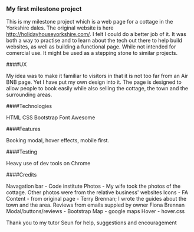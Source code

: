 ### My first milestone project

This is my milestone project which is a web page for a cottage in the Yorkshire dales. 
The original website is here http://holidayhouseyorkshire.com/. I felt I could do a better job of it. It was both a way to practise and to learn about 
the tech out there to help build websites, as well as building a functional page. While not intended for comercial use. 
It might be used as a stepping stone to similar projects.

####UX

My idea was to make it familiar to visitors in that it is not too far from an Air BNB page. Yet I have put my own design into it. 
The page is designed to allow people to book easily while also selling the cottage, the town and the surrounding areas.

####Technologies

HTML
CSS
Bootstrap
Font Awesome

####Features

Booking modal, hover effects, mobile first.

####Testing

Heavy use of dev tools on Chrome

####Credits

Navagation bar - Code institute
Photos - My wife took the photos of the cottage. Other photos were from the relative business' websites
Icons - FA
Content - from original page - Terry Brennan; I wrote the guides about the town and the area.
Reviews from emails suppied by owner Fiona  Brennan
Modal/buttons/reviews - Bootstrap
Map - google maps
Hover - hover.css

Thank you to my tutor Seun for help, suggestions and encouragement
